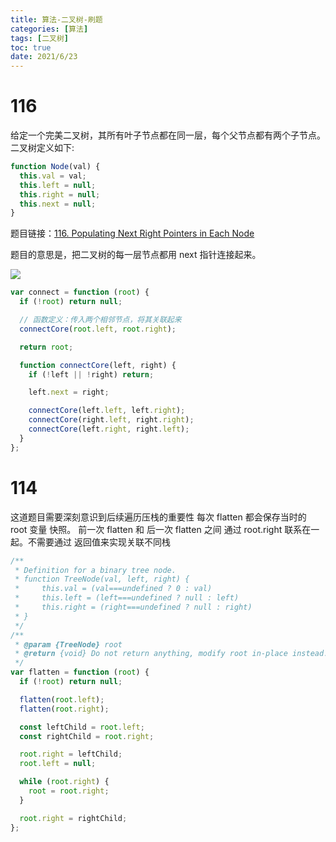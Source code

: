 ```yaml
---
title: 算法-二叉树-刷题
categories: [算法]
tags: [二叉树]
toc: true
date: 2021/6/23
---
```


# 116

给定一个完美二叉树，其所有叶子节点都在同一层，每个父节点都有两个子节点。二叉树定义如下:

```js
function Node(val) {
  this.val = val;
  this.left = null;
  this.right = null;
  this.next = null;
}
```

题目链接：[116. Populating Next Right Pointers in Each Node](https://leetcode.com/problems/populating-next-right-pointers-in-each-node/)

题目的意思是，把二叉树的每一层节点都用 next 指针连接起来。

![](https://leetcode.com/problems/populating-next-right-pointers-in-each-node/)

```js
var connect = function (root) {
  if (!root) return null;

  // 函数定义：传入两个相邻节点，将其关联起来
  connectCore(root.left, root.right);

  return root;

  function connectCore(left, right) {
    if (!left || !right) return;

    left.next = right;

    connectCore(left.left, left.right);
    connectCore(right.left, right.right);
    connectCore(left.right, right.left);
  }
};
```

# 114

这道题目需要深刻意识到后续遍历压栈的重要性
每次 flatten 都会保存当时的 root 变量 快照。
前一次 flatten 和 后一次 flatten 之间 通过 root.right 联系在一起。不需要通过 返回值来实现关联不同栈

```js
/**
 * Definition for a binary tree node.
 * function TreeNode(val, left, right) {
 *     this.val = (val===undefined ? 0 : val)
 *     this.left = (left===undefined ? null : left)
 *     this.right = (right===undefined ? null : right)
 * }
 */
/**
 * @param {TreeNode} root
 * @return {void} Do not return anything, modify root in-place instead.
 */
var flatten = function (root) {
  if (!root) return null;

  flatten(root.left);
  flatten(root.right);

  const leftChild = root.left;
  const rightChild = root.right;

  root.right = leftChild;
  root.left = null;

  while (root.right) {
    root = root.right;
  }

  root.right = rightChild;
};
```
